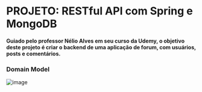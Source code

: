 # PROJETO: RESTful API com Spring e MongoDB

#### Guiado pelo professor Nélio Alves em seu curso da Udemy, o objetivo deste projeto é criar o backend de uma aplicação de forum, com usuários, posts e comentários.

### Domain Model
![image](https://user-images.githubusercontent.com/59516066/193455787-2ccf96df-b7b3-4d01-a802-27f7ccb0d4fc.png)




